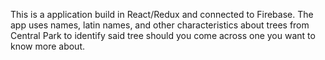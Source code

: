 This is a application build in React/Redux and connected to Firebase. The app uses names, latin names, and other characteristics about trees from Central Park to identify said tree should you come across one you want to know more about. 
